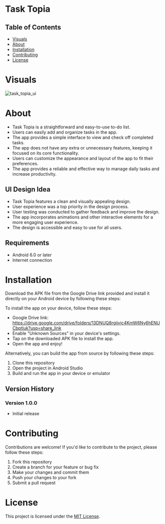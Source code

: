 # Task Topia

## Table of Contents

- [Visuals](#visuals)
- [About](#about)
- [Installation](#installation)
- [Contributing](#contributing)
- [License](#license)


# Visuals
![task_topia_ui](https://github.com/anandanmukh/flutter_projects/assets/67072228/861ed7a1-c0fb-4c12-b9a0-bba5f9df4b5f)


# About

- Task Topia is a straightforward and easy-to-use to-do list.
- Users can easily add and organize tasks in the app.
- The app provides a simple interface to view and check off completed tasks.
- The app does not have any extra or unnecessary features, keeping it focused on its core functionality.
- Users can customize the appearance and layout of the app to fit their preferences.
- The app provides a reliable and effective way to manage daily tasks and increase productivity.

## UI Design Idea
- Task Topia features a clean and visually appealing design.
- User experience was a top priority in the design process.
- User testing was conducted to gather feedback and improve the design.
- The app incorporates animations and other interactive elements for a more engaging user experience.
- The design is accessible and easy to use for all users.

## Requirements

- Android 6.0 or later
- Internet connection

# Installation

Download the APK file from the Google Drive link provided and install it directly on your Android device by following these steps:

To install the app on your device, follow these steps:

- Google Drive link: https://drive.google.com/drive/folders/13DNUQ8rgiivjc4KmW6Ny6hENUCbptluk?usp=share_link
- Enable "Unknown Sources" in your device's settings.
- Tap on the downloaded APK file to install the app.
- Open the app and enjoy!

Alternatively, you can build the app from source by following these steps:
1. Clone this repository
2. Open the project in Android Studio
3. Build and run the app in your device or emulator


## Version History

### Version 1.0.0

- Initial release


# Contributing

Contributions are welcome! If you'd like to contribute to the project, please follow these steps:

1. Fork this repository
2. Create a branch for your feature or bug fix
3. Make your changes and commit them
4. Push your changes to your fork
5. Submit a pull request

# License

This project is licensed under the [MIT License](/LICENSE).
